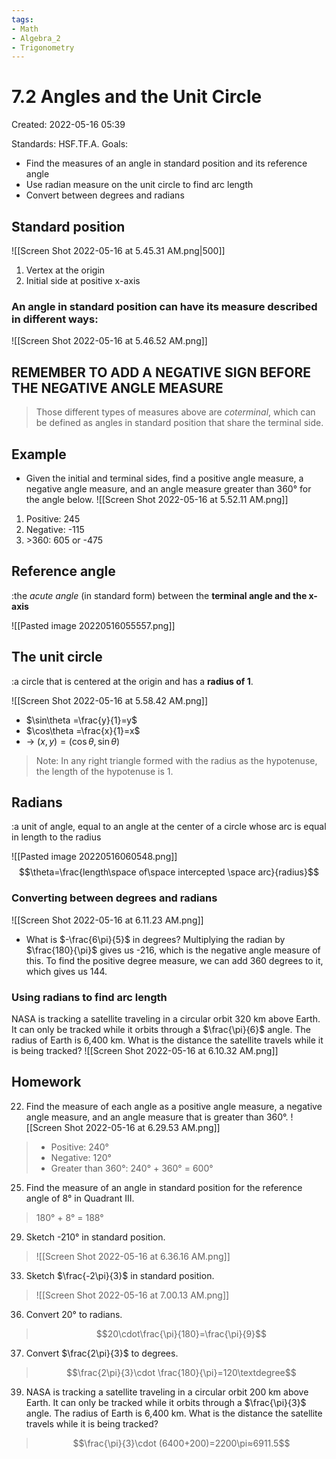 ```yaml
---
tags:
- Math
- Algebra_2
- Trigonometry 
---
```

# 7.2 Angles and the Unit Circle
Created: 2022-05-16 05:39  

Standards: HSF.TF.A.
Goals:
- Find the measures of an angle in standard position and its reference angle
- Use radian measure on the unit circle to find arc length
- Convert between degrees and radians 

## Standard position
![[Screen Shot 2022-05-16 at 5.45.31 AM.png|500]]
1. Vertex at the origin 
2. Initial side at positive x-axis 

### An angle in standard position can have its measure described in different ways: 
![[Screen Shot 2022-05-16 at 5.46.52 AM.png]]

## REMEMBER TO ADD A NEGATIVE SIGN BEFORE THE NEGATIVE ANGLE MEASURE

>Those different types of measures above are *coterminal*, which can be defined as angles in standard position that share the terminal side. 

## Example
- Given the initial and terminal sides, find a positive angle measure, a negative angle measure, and an angle measure greater than 360° for the angle below. 
![[Screen Shot 2022-05-16 at 5.52.11 AM.png]]

1. Positive: 245 
2. Negative: -115 
3. \>360: 605 or -475 

## Reference angle 
:the *acute angle* (in standard form) between the **terminal angle and the x-axis** 

![[Pasted image 20220516055557.png]]

## The unit circle 
:a circle that is centered at the origin and has a **radius of 1**. 

![[Screen Shot 2022-05-16 at 5.58.42 AM.png]]
- $\sin\theta =\frac{y}{1}=y$
- $\cos\theta =\frac{x}{1}=x$
- → $(x,y)=(\cos\theta,\sin\theta)$
>Note: In any right triangle formed with the radius as the hypotenuse, the length of the hypotenuse is 1. 

## Radians 
:a unit of angle, equal to an angle at the center of a circle whose arc is equal in length to the radius 

![[Pasted image 20220516060548.png]]
$$\theta=\frac{length\space of\space intercepted \space arc}{radius}$$

### Converting between degrees and radians 
![[Screen Shot 2022-05-16 at 6.11.23 AM.png]]

- What is $-\frac{6\pi}{5}$ in degrees? 
Multiplying the radian by $\frac{180}{\pi}$ gives us -216, which is the negative angle measure of this. To find the positive degree measure, we can add 360 degrees to it, which gives us 144. 

### Using radians to find arc length 
NASA is tracking a satellite traveling in a circular orbit 320 km above Earth. It can only be tracked while it orbits through a $\frac{\pi}{6}$ angle. The radius of Earth is 6,400 km. What is the distance the satellite travels while it is being tracked?
![[Screen Shot 2022-05-16 at 6.10.32 AM.png]]

## Homework 
22. Find the measure of each angle as a positive angle measure, a negative angle measure, and an angle measure that is greater than 360°. 
![[Screen Shot 2022-05-16 at 6.29.53 AM.png]]
>- Positive: 240° 
>- Negative: 120° 
>- Greater than 360°: 240° + 360° = 600° 

25. Find the measure of an angle in standard position for the reference angle of 8° in Quadrant III. 
>180° + 8° = 188°

29. Sketch -210° in standard position. 
>![[Screen Shot 2022-05-16 at 6.36.16 AM.png]]

33. Sketch $\frac{-2\pi}{3}$ in standard position. 
>![[Screen Shot 2022-05-16 at 7.00.13 AM.png]]

36. Convert 20° to radians. 
>$$20\cdot\frac{\pi}{180}=\frac{\pi}{9}$$

37. Convert $\frac{2\pi}{3}$ to degrees. 
>$$\frac{2\pi}{3}\cdot \frac{180}{\pi}=120\textdegree$$

39. NASA is tracking a satellite traveling in a circular orbit 200 km above Earth. It can only be tracked while it orbits through a $\frac{\pi}{3}$ angle. The radius of Earth is 6,400 km. What is the distance the satellite travels while it is being tracked? 
>$$\frac{\pi}{3}\cdot (6400+200)=2200\pi≈6911.5$$